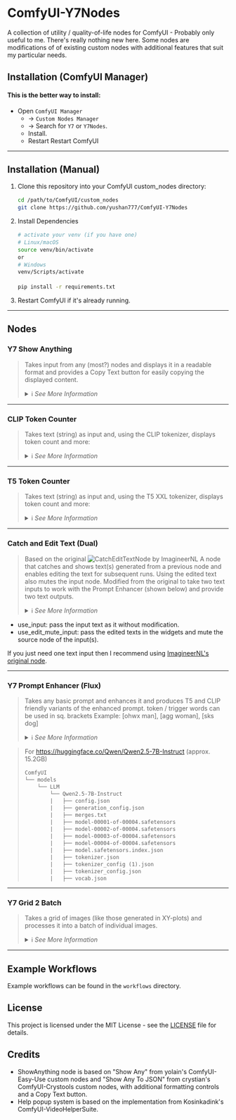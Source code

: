 # ComfyUI-Y7Nodes

A collection of utility / quality-of-life nodes for ComfyUI - Probably only useful to me.  There's really nothing new here. Some nodes are modifications of of existing custom nodes with additional features that suit my particular needs.

## Installation (ComfyUI Manager)

 #### This is the better way to install: 
 - Open `ComfyUI Manager` 
   - → `Custom Nodes Manager` 
   - → Search for `Y7` or `Y7Nodes`. 
   - Install. 
   - Restart Restart ComfyUI

------

## Installation (Manual)

1. Clone this repository into your ComfyUI custom_nodes directory:
   ```bash
   cd /path/to/ComfyUI/custom_nodes
   git clone https://github.com/yushan777/ComfyUI-Y7Nodes
   
   ```

2. Install Dependencies
   ```bash
   # activate your venv (if you have one)
   # Linux/macOS
   source venv/bin/activate
   or 
   # Windows
   venv/Scripts/activate
   
   pip install -r requirements.txt   
   ```

3. Restart ComfyUI if it's already running.

------

## Nodes

### Y7 Show Anything

> Takes input from any (most?) nodes and displays it in a readable format and provides a Copy Text button for easily copying the displayed content.
> <details>
>   <summary>ℹ️ <i>See More Information</i></summary>
>   
>   - Based on other nodes that already work just fine. I just always wanted one with a `copy text` button for easy copying of long generated prompts (for editing or use elsewhere). It will primarily show `string, integer, float and boolean` values directly but will also (try to) display tensor data.
>
>   ![Show Anything Example 2 ](assets/show_anything.jpg)
> </details>

---
### CLIP Token Counter

> Takes text (string) as input and, using the CLIP tokenizer, displays token count and more:
> <details>
>   <summary>ℹ️ <i>See More Information</i></summary>
>   
>   - Displays the number of tokens in the text  
>   - Whether the input exceeds the model's token limit  (77 - Including BOS and EOS)
>   - The final token within the range, along with surrounding context  
>   - All tokens within the limit, plus any overflow tokens beyond it
>   - Copy Text button: copies the contents displayed in the text widget
>   - Pass-though output for original text
>
>   ![clip_token_count](assets/clip_token_count.jpg)
> </details>

---

### T5 Token Counter

> Takes text (string) as input and, using the T5 XXL tokenizer, displays token count and more:
> <details>
>   <summary>ℹ️ <i>See More Information</i></summary>
>   
>   - Displays the number of tokens in the text  
>   - Whether the input exceeds the model's token limit  (256 or 512 - Including EOS)
>   - The final token within the range, along with surrounding context  
>   - All tokens within the limit, plus any overflow tokens beyond it
>   - Copy Text button: copies the contents displayed in the text widget
>   - Pass-though output for original text
>
>   ![t5_token_count](assets/t5_token_count.jpg)
> </details>

------

### Catch and Edit Text (Dual)

> Based on the original ![CatchEditTextNode by ImagineerNL](https://github.com/ImagineerNL/ComfyUI-IMGNR-Utils)
> A node that catches and shows text(s) generated from a previous node and enables editing the text for subsequent runs. Using the edited text also mutes the input node.  Modified from the original to take two text inputs to work with the Prompt Enhancer (shown below) and provide two text outputs.
> <details>
>   <summary>ℹ️ <i>See More Information</i></summary>
>
>   See screenshot for Prompt Enhancer below. 
>
>   This node acts as a receiver and editor for text sent from two sources.
action widget:
- use_input: pass the input text as it without modification.
- use_edit_mute_input: pass the edited texts in the widgets and mute the source node of the input(s).

If you just need one text input then I recommend using [ImagineerNL's original node](https://github.com/ImagineerNL/ComfyUI-IMGNR-Utils).
> </details>

------

### Y7 Prompt Enhancer (Flux)

> Takes any basic prompt and enhances it and produces T5 and CLIP friendly variants of the enhanced prompt. token / trigger words can be used in sq. brackets
> Example: [ohwx man], [agg woman], [sks dog]
> <details>
>   <summary>ℹ️ <i>See More Information</i></summary>
>   
>   ![Prompt Enhancer (Flux) ](assets/prompt_enhancer_flux_with_catch_edit_text.jpg)
>   
>   Flux.1 uses two encoders: CLIP and T5 XXL. CLIP processes only the first 77 tokens (including <bos>/<eos>), and anything beyond that depends on the implementation. In ComfyUI, long prompts are split into 77-token chunks for CLIP, which are then batched and concatenated. On the other hand, T5, supports up to 512 tokens (or 256 in the "schnell" version) and works well with natural, descriptive language.
>   
>   Most users simply feed the same (T5) prompt into both encoders, as it's the most straightforward approach. However, because the first 77 tokens are shared by both encoders—and the rest are exclusive to T5—how you structure your prompt can make a big difference.
>   
>   Front-loading long prose too early can reduce CLIP's effectiveness, while cramming too many keywords up front may limit T5's ability to build nuance throughout the rest of the prompt.
>   
>   For (possibly) better results, a hybrid approach of starting with high-impact keywords to guide CLIP, then follow with flowing, descriptive language tailored for T5. This approach plays to the strengths of both encoders (again, possibly).
>   
>   **Token/Trigger words** are handled by enclosing them inside square brackets `[ohwx man]`, but occasionally it might not work.
>
>  There can be quirks in some of the responses generated, but it will get you most of the way in producing prompts in both formats very quickly and you can always edit them afterwards (in your own editor). 
>   
>   Four LLM models are available, offering a balance of knowledge, instruction-following, and minimal censorship.
> 
>   If you're using a GPU with limited VRAM, consider switching to 8-bit or 4-bit quantization to reduce memory usage (with some trade-offs in quality).
**Note: This requires BitsandBytes** which is primarily Linux-focused. Support for Windows and macOS can be tricky — and there might be workarounds, but they’re beyond the scope of this note.
If you're running ComfyUI inside WSL (Windows Subsystem for Linux), you should be fine
>
>   Additionally, you can choose to unload all models before each run — helpful for workflows involving other large models that remain cached. Alternatively, you can always use [SeanScripts's Unload Model custom nodes](https://github.com/SeanScripts/ComfyUI-Unload-Model) which provide a convenient way to handle this dynamically.
>
>   The node will attempt to download the selected model (approx 14.5GB) if it can't be found.  
>
>   If you wish to download the model(s) manually, links and paths shown below:
>   https://huggingface.co/teknium/OpenHermes-2.5-Mistral-7B 
>   
>   ```
>   ComfyUI
>   └── models
>       └── LLM
>           └── OpenHermes-2.5-Mistral-7B
>           |   ├── added_tokens.json
>           |   ├── config.json
>           |   ├── generation_config.json
>           |   ├── model-00001-of-00002.safetensors
>           |   ├── model-00002-of-00002.safetensors
>           |   ├── model.safetensors.index.json
>           |   ├── special_tokens_map.json
>           |   ├── tokenizer.model
>           |   ├── tokenizer_config.json
>           |   ├── transformers_inference.py>           
>   ```
>   
>   For https://huggingface.co/teknium/Hermes-Trismegistus-Mistral-7B (approx. 14.5GB)
>   
>   ```
>   ComfyUI
>   └── models
>       └── LLM        
>           └── Hermes-Trismegistus-Mistral-7B        
>           |   ├── added_tokens.json
>           |   ├── config.json
>           |   ├── generation_config.json
>           |   ├── pytorch_model-00001-of-00002.bin
>           |   ├── pytorch_model-00002-of-00002.bin
>           |   ├── pytorch_model.bin.index.json
>           |   ├── special_tokens_map.json
>           |   ├── tokenizer.model
>           |   ├── tokenizer_config.json
>   ```
>
>   For https://huggingface.co/cognitivecomputations/Dolphin3.0-Llama3.1-8B (approx. 16GB)
>   ```
>   ComfyUI
>   └── models
>       └── LLM        
>           └── Dolphin3.0-Llama3.1-8B        
>           |   ├── config.json
>           |   ├── generation_config.json
>           |   ├── model-00001-of-00004.safetensors
>           |   ├── model-00002-of-00004.safetensors
>           |   ├── model-00003-of-00004.safetensors
>           |   ├── model-00004-of-00004.safetensors
>           |   ├── model.safetensors.index.json
>           |   ├── special_tokens_map.json
>           |   ├── tokenizer_config.json
>           |   ├── tokenizer.json
>           |   ├── trainer_state.json
>   ```

>   For https://huggingface.co/Qwen/Qwen2.5-7B-Instruct (approx. 15.2GB)
>   ```
>   ComfyUI
>   └── models
>       └── LLM        
>           └── Qwen2.5-7B-Instruct      
>           |   ├── config.json
>           |   ├── generation_config.json
>           |   ├── merges.txt
>           |   ├── model-00001-of-00004.safetensors
>           |   ├── model-00002-of-00004.safetensors
>           |   ├── model-00003-of-00004.safetensors
>           |   ├── model-00004-of-00004.safetensors
>           |   ├── model.safetensors.index.json
>           |   ├── tokenizer.json
>           |   ├── tokenizer_config (1).json
>           |   ├── tokenizer_config.json
>           |   ├── vocab.json
>   ```


> </details>

------

### Y7 Grid 2 Batch

> Takes a grid of images (like those generated in XY-plots) and processes it into a batch of individual images.
> <details>
>   <summary>ℹ️ <i>See More Information</i></summary>
>   
>   Define the number of rows, columns, the size of the individual images in the grid, any offsets (to account for headers). Output is a batch of images that can be processed further in your workflow
>   
>   ![grid2batch](assets/grid2batch.jpg)
>   
>   **Parameters:**
>   
>   - `rows`: Number of rows in the grid
>   - `columns`: Number of columns in the grid
>   - `width`: Width of each individual image in the grid (in pixels)
>   - `height`: Height of each individual image in the grid (in pixels)
>   - `x_header`: If grid has an X header, specify its width in pixels. Set to 0 if there is no header.
>   - `y_header`: If grid has a Y header, specify its height in pixels. Set to 0 if there is no header.
> </details>

---

## Example Workflows

Example workflows can be found in the `workflows` directory. 

## License

This project is licensed under the MIT License - see the [LICENSE](LICENSE) file for details.

## Credits

- ShowAnything node is based on "Show Any" from yolain's ComfyUI-Easy-Use custom nodes and "Show Any To JSON" from crystian's ComfyUI-Crystools custom nodes, with additional formatting controls and a Copy Text button.
- Help popup system is based on the implementation from Kosinkadink's ComfyUI-VideoHelperSuite.

